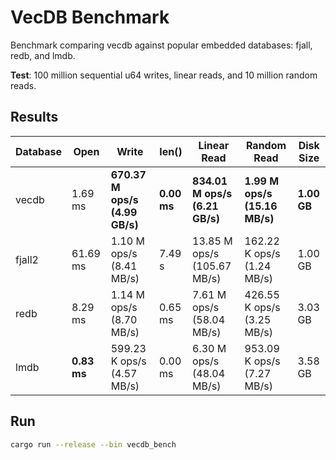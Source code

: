 # VecDB Benchmark

Benchmark comparing vecdb against popular embedded databases: fjall, redb, and lmdb.

**Test**: 100 million sequential u64 writes, linear reads, and 10 million random reads.

## Results

| Database | Open | Write | len() | Linear Read | Random Read | Disk Size |
|----------|------|-------|-------|-------------|-------------|-----------|
| vecdb | 1.69 ms | **670.37 M ops/s (4.99 GB/s)** | **0.00 ms** | **834.01 M ops/s (6.21 GB/s)** | **1.99 M ops/s (15.16 MB/s)** | **1.00 GB** |
| fjall2 | 61.69 ms | 1.10 M ops/s (8.41 MB/s) | 7.49 s | 13.85 M ops/s (105.67 MB/s) | 162.22 K ops/s (1.24 MB/s) | 1.00 GB |
| redb | 8.29 ms | 1.14 M ops/s (8.70 MB/s) | 0.65 ms | 7.61 M ops/s (58.04 MB/s) | 426.55 K ops/s (3.25 MB/s) | 3.03 GB |
| lmdb | **0.83 ms** | 599.23 K ops/s (4.57 MB/s) | 0.00 ms | 6.30 M ops/s (48.04 MB/s) | 953.09 K ops/s (7.27 MB/s) | 3.58 GB |

## Run

```bash
cargo run --release --bin vecdb_bench
```
